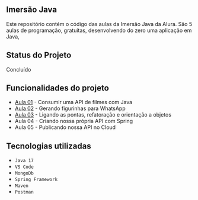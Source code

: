 ## Imersão Java

Este repositório contém o código das aulas da Imersão Java da Alura.
São 5 aulas de programação, gratuitas, desenvolvendo do zero uma aplicação em Java, 

## Status do Projeto
Concluído

## Funcionalidades do projeto

- [Aula 01](https://github.com/olgajuanne/ALURA-STICKERS) - Consumir uma API de filmes com Java 
- [Aula 02](https://github.com/olgajuanne/ALURA-STICKERS) - Gerando figurinhas para WhatsApp
- [Aula 03](https://github.com/olgajuanne/ALURA-STICKERS) - Ligando as pontas, refatoração e orientação a objetos
- Aula 04 - Criando nossa própria API com Spring
- Aula 05 - Publicando nossa API no Cloud

## Tecnologias utilizadas
- `Java 17`
- `VS Code`
- `MongoDb`
- `Spring Framework`
- `Maven`
- `Postman`


